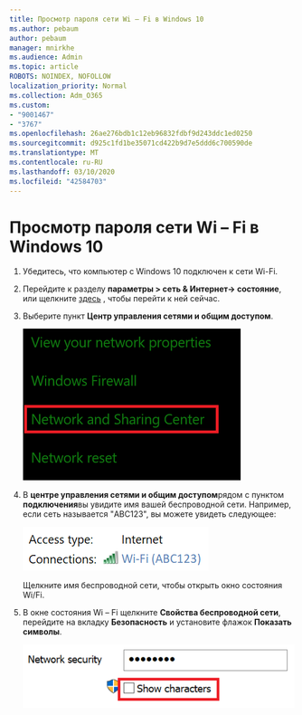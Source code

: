 ```yaml
---
title: Просмотр пароля сети Wi – Fi в Windows 10
ms.author: pebaum
author: pebaum
manager: mnirkhe
ms.audience: Admin
ms.topic: article
ROBOTS: NOINDEX, NOFOLLOW
localization_priority: Normal
ms.collection: Adm_O365
ms.custom:
- "9001467"
- "3767"
ms.openlocfilehash: 26ae276bdb1c12eb96832fdbf9d243ddc1ed0250
ms.sourcegitcommit: d925c1fd1be35071cd422b9d7e5ddd6c700590de
ms.translationtype: MT
ms.contentlocale: ru-RU
ms.lasthandoff: 03/10/2020
ms.locfileid: "42584703"
---
```

# <a name="view-wi-fi-network-password-in-windows-10"></a>Просмотр пароля сети Wi – Fi в Windows 10

1. Убедитесь, что компьютер с Windows 10 подключен к сети Wi-Fi.

2. Перейдите к разделу **параметры > сеть & Интернет-> состояние**, или щелкните [здесь](ms-settings:network?activationSource=GetHelp) , чтобы перейти к ней сейчас.

3. Выберите пункт **Центр управления сетями и общим доступом**.

    ![Центр управления сетями и общим доступом.](media/network-sharing-center.png)

4. В **центре управления сетями и общим доступом**рядом с пунктом **подключения**вы увидите имя вашей беспроводной сети. Например, если сеть называется "ABC123", вы можете увидеть следующее:

    ![Сетевые подключения.](media/network-connections.png)

    Щелкните имя беспроводной сети, чтобы открыть окно состояния Wi/Fi. 

5. В окне состояния Wi – Fi щелкните **Свойства беспроводной сети**, перейдите на вкладку **Безопасность** и установите флажок **Показать символы**.

    ![Отображение символов пароля Wi/Fi.](media/show-password-characters.png)

